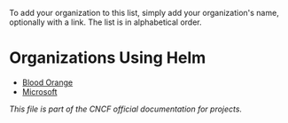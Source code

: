  To add your organization to this list, simply add your organization's name,
 optionally with a link. The list is in alphabetical order.

# Organizations Using Helm

- [Blood Orange](https://bloodorange.io)
- [Microsoft](https://microsoft.com)

_This file is part of the CNCF official documentation for projects._
